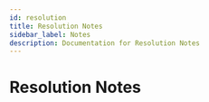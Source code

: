 ```yaml
---
id: resolution
title: Resolution Notes
sidebar_label: Notes
description: Documentation for Resolution Notes
---
```


# Resolution Notes
